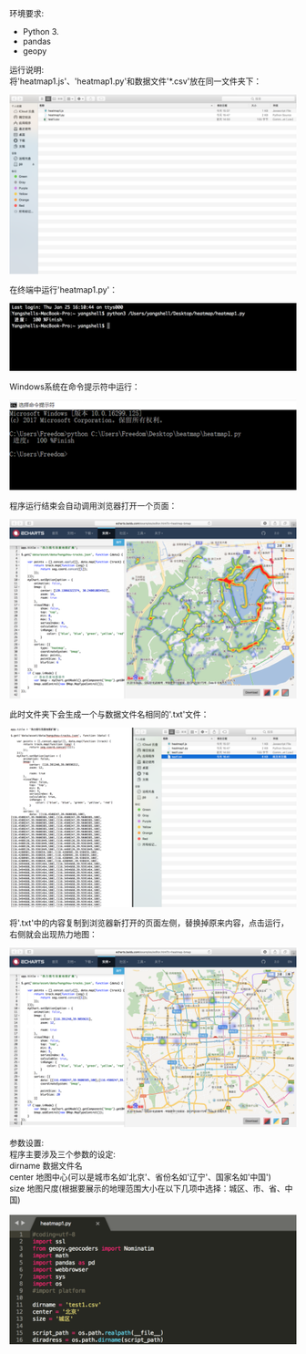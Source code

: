 环境要求:  
  - Python 3.
  - pandas
  - geopy
  
运行说明:  
  将'heatmap1.js'、'heatmap1.py'和数据文件'*.csv'放在同一文件夹下：
  
  ![](https://github.com/Yangshell/Heatmap/blob/master/image/1.png)
  
  在终端中运行'heatmap1.py'：
  
  ![](https://github.com/Yangshell/Heatmap/blob/master/image/2.png)
  
  Windows系统在命令提示符中运行：
  
  ![](https://github.com/Yangshell/Heatmap/blob/master/image/6.png)
  
  程序运行结束会自动调用浏览器打开一个页面：
  
  ![](https://github.com/Yangshell/Heatmap/blob/master/image/3.png)
  
  此时文件夹下会生成一个与数据文件名相同的'.txt'文件：
  
  ![](https://github.com/Yangshell/Heatmap/blob/master/image/4.png)
  
  将'.txt'中的内容复制到浏览器新打开的页面左侧，替换掉原来内容，点击运行，右侧就会出现热力地图：
  
  ![](https://github.com/Yangshell/Heatmap/blob/master/image/5.png)
  
参数设置:  
  程序主要涉及三个参数的设定:  
  <a name="code"/>dirname 数据文件名  
  <a name="code"/>center 地图中心(可以是城市名如'北京'、省份名如'辽宁'、国家名如'中国')  
  <a name="code"/>size 地图尺度(根据要展示的地理范围大小在以下几项中选择：城区、市、省、中国)  
  
  ![](https://github.com/Yangshell/Heatmap/blob/master/image/7.png)
